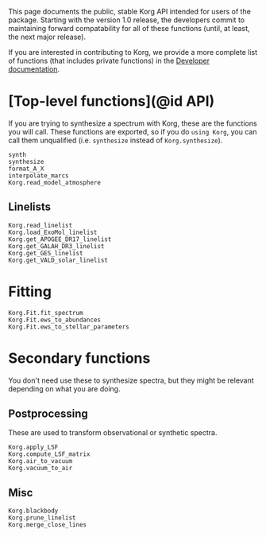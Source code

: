 This page documents the public, stable Korg API intended for users of the package.
Starting with the version 1.0 release, the developers commit to maintaining forward compatability for all of these functions (until, at least, the next major release).

If you are interested in contributing to Korg, we provide a more complete list of functions (that includes private functions) in the [Developer documentation](@ref).

# [Top-level functions](@id API)
If you are trying to synthesize a spectrum with Korg, these are the functions you will call.
These functions are exported, so if you do `using Korg`, you can call them unqualified (i.e.
`synthesize` instead of `Korg.synthesize`).

```@docs
synth
synthesize
format_A_X
interpolate_marcs
Korg.read_model_atmosphere
```

## Linelists
```@docs
Korg.read_linelist
Korg.load_ExoMol_linelist
Korg.get_APOGEE_DR17_linelist
Korg.get_GALAH_DR3_linelist
Korg.get_GES_linelist
Korg.get_VALD_solar_linelist
```

# Fitting
```@docs
Korg.Fit.fit_spectrum
Korg.Fit.ews_to_abundances
Korg.Fit.ews_to_stellar_parameters
```

# Secondary functions
You don't need use these to synthesize spectra, but they might be relevant depending on what you are
doing.

## Postprocessing
These are used to transform observational or synthetic spectra.

```@docs
Korg.apply_LSF
Korg.compute_LSF_matrix
Korg.air_to_vacuum
Korg.vacuum_to_air
```

## Misc

```@docs
Korg.blackbody
Korg.prune_linelist
Korg.merge_close_lines
```

